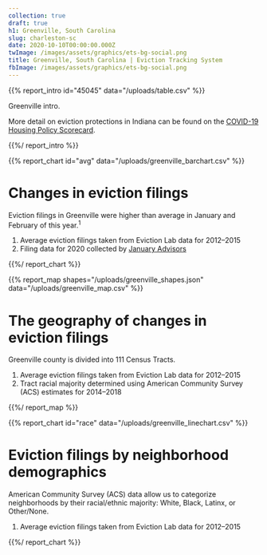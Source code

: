 ```yaml
---
collection: true
draft: true
h1: Greenville, South Carolina
slug: charleston-sc
date: 2020-10-10T00:00:00.000Z
twImage: /images/assets/graphics/ets-bg-social.png
title: Greenville, South Carolina | Eviction Tracking System
fbImage: /images/assets/graphics/ets-bg-social.png
---
```


{{% report_intro id="45045" data="/uploads/table.csv" %}}





Greenville intro.

More detail on eviction protections in Indiana can be found on the [COVID-19 Housing Policy Scorecard](https://evictionlab.org/covid-policy-scorecard/sc/).





{{%/ report_intro %}}



{{% report_chart id="avg" data="/uploads/greenville_barchart.csv" %}}





# Changes in eviction filings

Eviction filings in Greenville were higher than average in January and February of this year.<sup>1</sup>

1. Average eviction filings taken from Eviction Lab data for 2012–2015
2. Filing data for 2020 collected by [January Advisors](https://www.januaryadvisors.com/)





{{%/ report_chart %}}



{{% report_map shapes="/uploads/greenville_shapes.json" data="/uploads/greenville_map.csv" %}}



# The geography of changes in eviction filings

Greenville county is divided into 111 Census Tracts.

1. Average eviction filings taken from Eviction Lab data for 2012–2015
2. Tract racial majority determined using American Community Survey (ACS) estimates for 2014–2018



{{%/ report_map %}}



{{% report_chart id="race" data="/uploads/greenville_linechart.csv" %}}





# Eviction filings by neighborhood demographics

American Community Survey (ACS) data allow us to categorize neighborhoods by their racial/ethnic majority: White, Black, Latinx, or Other/None.

1. Average eviction filings taken from Eviction Lab data for 2012–2015





{{%/ report_chart %}}